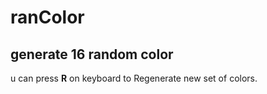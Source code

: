 # ranColor

## generate 16 random color

u can press **R** on keyboard
to Regenerate new set of colors.
